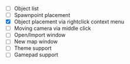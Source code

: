 - [ ] Object list
- [ ] Spawnpoint placement
- [X] Object placement via rightclick context menu
- [ ] Moving camera via middle click
- [ ] Open/Import window
- [ ] New map window
- [ ] Theme support
- [ ] Gamepad support
